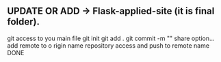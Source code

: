 UPDATE OR ADD -> Flask-applied-site (it is final folder).
----------------------------------------------------------
git access to you main file
git init
git add .
git commit -m "<msg>"
share option... add remote to o rigin name
repository access and push to remote name
DONE